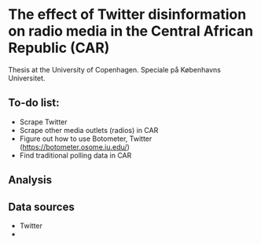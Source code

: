 # The effect of Twitter disinformation on radio media in the Central African Republic (CAR)
Thesis at the University of Copenhagen. Speciale på Københavns Universitet.

## To-do list:
* Scrape Twitter
* Scrape other media outlets (radios) in CAR
* Figure out how to use Botometer, Twitter (https://botometer.osome.iu.edu/)
* Find traditional polling data in CAR


## Analysis


## Data sources
* Twitter
* 